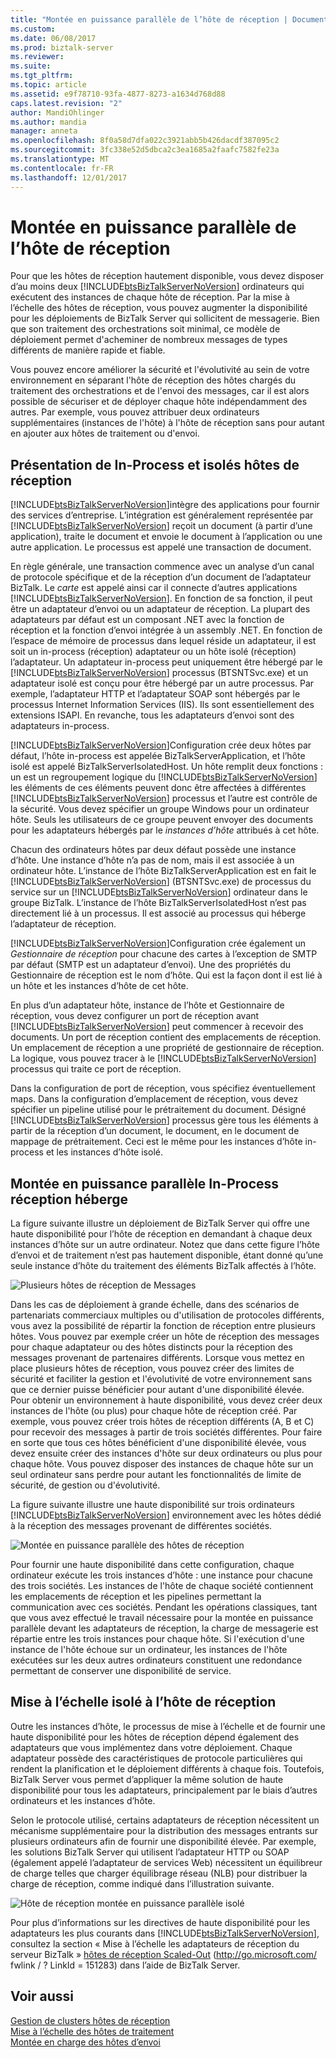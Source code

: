 ```yaml
---
title: "Montée en puissance parallèle de l’hôte de réception | Documents Microsoft"
ms.custom: 
ms.date: 06/08/2017
ms.prod: biztalk-server
ms.reviewer: 
ms.suite: 
ms.tgt_pltfrm: 
ms.topic: article
ms.assetid: e9f78710-93fa-4877-8273-a1634d768d88
caps.latest.revision: "2"
author: MandiOhlinger
ms.author: mandia
manager: anneta
ms.openlocfilehash: 8f0a58d7dfa022c3921abb5b426dacdf387095c2
ms.sourcegitcommit: 3fc338e52d5dbca2c3ea1685a2faafc7582fe23a
ms.translationtype: MT
ms.contentlocale: fr-FR
ms.lasthandoff: 12/01/2017
---
```

# <a name="scaling-out-receiving-hosts"></a>Montée en puissance parallèle de l’hôte de réception
Pour que les hôtes de réception hautement disponible, vous devez disposer d’au moins deux [!INCLUDE[btsBizTalkServerNoVersion](../includes/btsbiztalkservernoversion-md.md)] ordinateurs qui exécutent des instances de chaque hôte de réception. Par la mise à l’échelle des hôtes de réception, vous pouvez augmenter la disponibilité pour les déploiements de BizTalk Server qui sollicitent de messagerie. Bien que son traitement des orchestrations soit minimal, ce modèle de déploiement permet d'acheminer de nombreux messages de types différents de manière rapide et fiable.  
  
 Vous pouvez encore améliorer la sécurité et l'évolutivité au sein de votre environnement en séparant l'hôte de réception des hôtes chargés du traitement des orchestrations et de l'envoi des messages, car il est alors possible de sécuriser et de déployer chaque hôte indépendamment des autres. Par exemple, vous pouvez attribuer deux ordinateurs supplémentaires (instances de l'hôte) à l'hôte de réception sans pour autant en ajouter aux hôtes de traitement ou d'envoi.  
  
## <a name="understanding-in-process-and-isolated-receiving-hosts"></a>Présentation de In-Process et isolés hôtes de réception  
 [!INCLUDE[btsBizTalkServerNoVersion](../includes/btsbiztalkservernoversion-md.md)]intègre des applications pour fournir des services d’entreprise. L’intégration est généralement représentée par [!INCLUDE[btsBizTalkServerNoVersion](../includes/btsbiztalkservernoversion-md.md)] reçoit un document (à partir d’une application), traite le document et envoie le document à l’application ou une autre application. Le processus est appelé une transaction de document.  
  
 En règle générale, une transaction commence avec un analyse d’un canal de protocole spécifique et de la réception d’un document de l’adaptateur BizTalk. Le *carte* est appelé ainsi car il connecte d’autres applications [!INCLUDE[btsBizTalkServerNoVersion](../includes/btsbiztalkservernoversion-md.md)]. En fonction de sa fonction, il peut être un adaptateur d’envoi ou un adaptateur de réception. La plupart des adaptateurs par défaut est un composant .NET avec la fonction de réception et la fonction d’envoi intégrée à un assembly .NET. En fonction de l’espace de mémoire de processus dans lequel réside un adaptateur, il est soit un in-process (réception) adaptateur ou un hôte isolé (réception) l’adaptateur. Un adaptateur in-process peut uniquement être hébergé par le [!INCLUDE[btsBizTalkServerNoVersion](../includes/btsbiztalkservernoversion-md.md)] processus (BTSNTSvc.exe) et un adaptateur isolé est conçu pour être hébergé par un autre processus. Par exemple, l’adaptateur HTTP et l’adaptateur SOAP sont hébergés par le processus Internet Information Services (IIS). Ils sont essentiellement des extensions ISAPI. En revanche, tous les adaptateurs d’envoi sont des adaptateurs in-process.  
  
 [!INCLUDE[btsBizTalkServerNoVersion](../includes/btsbiztalkservernoversion-md.md)]Configuration crée deux hôtes par défaut, l’hôte in-process est appelée BizTalkServerApplication, et l’hôte isolé est appelé BizTalkServerIsolatedHost. Un hôte remplit deux fonctions : un est un regroupement logique du [!INCLUDE[btsBizTalkServerNoVersion](../includes/btsbiztalkservernoversion-md.md)] les éléments de ces éléments peuvent donc être affectées à différentes [!INCLUDE[btsBizTalkServerNoVersion](../includes/btsbiztalkservernoversion-md.md)] processus et l’autre est contrôle de la sécurité. Vous devez spécifier un groupe Windows pour un ordinateur hôte. Seuls les utilisateurs de ce groupe peuvent envoyer des documents pour les adaptateurs hébergés par le *instances d’hôte* attribués à cet hôte.  
  
 Chacun des ordinateurs hôtes par deux défaut possède une instance d’hôte. Une instance d’hôte n’a pas de nom, mais il est associée à un ordinateur hôte. L’instance de l’hôte BizTalkServerApplication est en fait le [!INCLUDE[btsBizTalkServerNoVersion](../includes/btsbiztalkservernoversion-md.md)] (BTSNTSvc.exe) de processus du service sur un [!INCLUDE[btsBizTalkServerNoVersion](../includes/btsbiztalkservernoversion-md.md)] ordinateur dans le groupe BizTalk. L’instance de l’hôte BizTalkServerIsolatedHost n’est pas directement lié à un processus. Il est associé au processus qui héberge l’adaptateur de réception.  
  
 [!INCLUDE[btsBizTalkServerNoVersion](../includes/btsbiztalkservernoversion-md.md)]Configuration crée également un *Gestionnaire de réception* pour chacune des cartes à l’exception de SMTP par défaut (SMTP est un adaptateur d’envoi). Une des propriétés du Gestionnaire de réception est le nom d’hôte. Qui est la façon dont il est lié à un hôte et les instances d’hôte de cet hôte.  
  
 En plus d’un adaptateur hôte, instance de l’hôte et Gestionnaire de réception, vous devez configurer un port de réception avant [!INCLUDE[btsBizTalkServerNoVersion](../includes/btsbiztalkservernoversion-md.md)] peut commencer à recevoir des documents. Un port de réception contient des emplacements de réception. Un emplacement de réception a une propriété de gestionnaire de réception. La logique, vous pouvez tracer à le [!INCLUDE[btsBizTalkServerNoVersion](../includes/btsbiztalkservernoversion-md.md)] processus qui traite ce port de réception.  
  
 Dans la configuration de port de réception, vous spécifiez éventuellement maps. Dans la configuration d’emplacement de réception, vous devez spécifier un pipeline utilisé pour le prétraitement du document. Désigné [!INCLUDE[btsBizTalkServerNoVersion](../includes/btsbiztalkservernoversion-md.md)] processus gère tous les éléments à partir de la réception d’un document, le document, en le document de mappage de prétraitement. Ceci est le même pour les instances d’hôte in-process et les instances d’hôte isolé.  
  
## <a name="scaling-out-in-process-receiving-hosts"></a>Montée en puissance parallèle In-Process réception héberge  
 La figure suivante illustre un déploiement de BizTalk Server qui offre une haute disponibilité pour l’hôte de réception en demandant à chaque deux instances d’hôte sur un autre ordinateur. Notez que dans cette figure l’hôte d’envoi et de traitement n’est pas hautement disponible, étant donné qu’une seule instance d’hôte du traitement des éléments BizTalk affectés à l’hôte.  
  
 ![Plusieurs hôtes de réception de Messages](../core/media/tdi-ha-scalereceive.gif "TDI_HA_ScaleReceive")  
  
 Dans les cas de déploiement à grande échelle, dans des scénarios de partenariats commerciaux multiples ou d'utilisation de protocoles différents, vous avez la possibilité de répartir la fonction de réception entre plusieurs hôtes. Vous pouvez par exemple créer un hôte de réception des messages pour chaque adaptateur ou des hôtes distincts pour la réception des messages provenant de partenaires différents. Lorsque vous mettez en place plusieurs hôtes de réception, vous pouvez créer des limites de sécurité et faciliter la gestion et l'évolutivité de votre environnement sans que ce dernier puisse bénéficier pour autant d'une disponibilité élevée. Pour obtenir un environnement à haute disponibilité, vous devez créer deux instances de l'hôte (ou plus) pour chaque hôte de réception créé. Par exemple, vous pouvez créer trois hôtes de réception différents (A, B et C) pour recevoir des messages à partir de trois sociétés différentes. Pour faire en sorte que tous ces hôtes bénéficient d'une disponibilité élevée, vous devez ensuite créer des instances d'hôte sur deux ordinateurs ou plus pour chaque hôte. Vous pouvez disposer des instances de chaque hôte sur un seul ordinateur sans perdre pour autant les fonctionnalités de limite de sécurité, de gestion ou d'évolutivité.  
  
 La figure suivante illustre une haute disponibilité sur trois ordinateurs [!INCLUDE[btsBizTalkServerNoVersion](../includes/btsbiztalkservernoversion-md.md)] environnement avec les hôtes dédié à la réception des messages provenant de différentes sociétés.  
  
 ![Montée en puissance parallèle des hôtes de réception](../technical-guides/media/04bd4234-dc71-49d8-b630-0643390b29f0.gif "04bd4234-dc71-49d8-b630-0643390b29f0")  
  
 Pour fournir une haute disponibilité dans cette configuration, chaque ordinateur exécute les trois instances d’hôte : une instance pour chacune des trois sociétés. Les instances de l'hôte de chaque société contiennent les emplacements de réception et les pipelines permettant la communication avec ces sociétés. Pendant les opérations classiques, tant que vous avez effectué le travail nécessaire pour la montée en puissance parallèle devant les adaptateurs de réception, la charge de messagerie est répartie entre les trois instances pour chaque hôte. Si l'exécution d'une instance de l'hôte échoue sur un ordinateur, les instances de l'hôte exécutées sur les deux autres ordinateurs constituent une redondance permettant de conserver une disponibilité de service.  
  
## <a name="scaling-out-isolated-receiving-hosts"></a>Mise à l’échelle isolé à l’hôte de réception  
 Outre les instances d’hôte, le processus de mise à l’échelle et de fournir une haute disponibilité pour les hôtes de réception dépend également des adaptateurs que vous implémentez dans votre déploiement. Chaque adaptateur possède des caractéristiques de protocole particulières qui rendent la planification et le déploiement différents à chaque fois. Toutefois, BizTalk Server vous permet d’appliquer la même solution de haute disponibilité pour tous les adaptateurs, principalement par le biais d’autres ordinateurs et les instances d’hôte.  
  
 Selon le protocole utilisé, certains adaptateurs de réception nécessitent un mécanisme supplémentaire pour la distribution des messages entrants sur plusieurs ordinateurs afin de fournir une disponibilité élevée. Par exemple, les solutions BizTalk Server qui utilisent l’adaptateur HTTP ou SOAP (également appelé l’adaptateur de services Web) nécessitent un équilibreur de charge telles que charger équilibrage réseau (NLB) pour distribuer la charge de réception, comme indiqué dans l’illustration suivante.  
  
 ![Hôte de réception montée en puissance parallèle isolé](../technical-guides/media/cb38ec25-bfb0-4a55-8464-b7918b6fc746.gif "cb38ec25-bfb0-4a55-8464-b7918b6fc746")  
  
 Pour plus d’informations sur les directives de haute disponibilité pour les adaptateurs les plus courants dans [!INCLUDE[btsBizTalkServerNoVersion](../includes/btsbiztalkservernoversion-md.md)], consultez la section « Mise à l’échelle les adaptateurs de réception du serveur BizTalk » [hôtes de réception Scaled-Out](http://go.microsoft.com/fwlink/?LinkId=151283) (http://go.microsoft.com/ fwlink / ? LinkId = 151283) dans l’aide de BizTalk Server.  
  
## <a name="see-also"></a>Voir aussi  
 [Gestion de clusters hôtes de réception](../technical-guides/clustering-receiving-hosts.md)   
 [Mise à l’échelle des hôtes de traitement](../technical-guides/scaling-out-processing-hosts.md)   
 [Montée en charge des hôtes d’envoi](../technical-guides/scaling-out-sending-hosts.md)